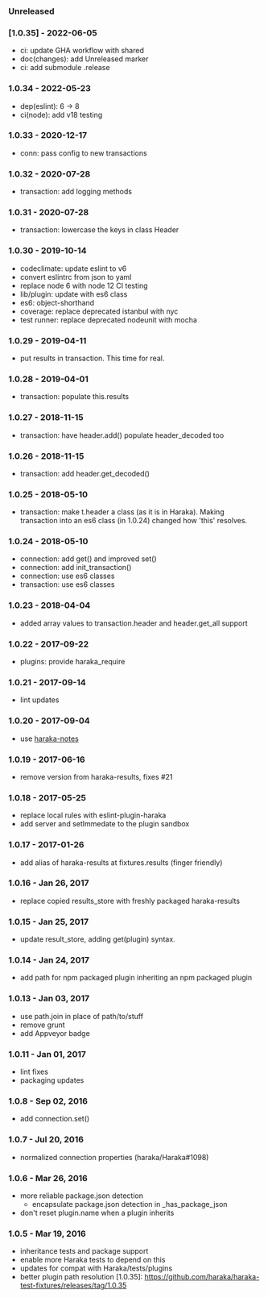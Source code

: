### Unreleased


### [1.0.35] - 2022-06-05

- ci: update GHA workflow with shared
- doc(changes): add Unreleased marker
- ci: add submodule .release


### 1.0.34 - 2022-05-23

- dep(eslint): 6 -> 8
- ci(node): add v18 testing


### 1.0.33 - 2020-12-17

- conn: pass config to new transactions


### 1.0.32 - 2020-07-28

- transaction: add logging methods


### 1.0.31 - 2020-07-28

- transaction: lowercase the keys in class Header


### 1.0.30 - 2019-10-14

- codeclimate: update eslint to v6
- convert eslintrc from json to yaml
- replace node 6 with node 12 CI testing
- lib/plugin: update with es6 class
- es6: object-shorthand
- coverage: replace deprecated istanbul with nyc
- test runner: replace deprecated nodeunit with mocha


### 1.0.29 - 2019-04-11

- put results in transaction. This time for real.


### 1.0.28 - 2019-04-01

- transaction: populate this.results


### 1.0.27 - 2018-11-15

- transaction: have header.add() populate header_decoded too


### 1.0.26 - 2018-11-15

- transaction: add header.get_decoded()


### 1.0.25 - 2018-05-10

- transaction: make t.header a class (as it is in Haraka). Making transaction
  into an es6 class (in 1.0.24) changed how 'this' resolves.


### 1.0.24 - 2018-05-10

- connection: add get() and improved set()
- connection: add init_transaction()
- connection: use es6 classes
- transaction: use es6 classes


### 1.0.23 - 2018-04-04

- added array values to transaction.header and header.get_all support


### 1.0.22 - 2017-09-22

- plugins: provide haraka_require


### 1.0.21 - 2017-09-14

- lint updates


### 1.0.20 - 2017-09-04

- use [haraka-notes](https://github.com/haraka/haraka-notes)


### 1.0.19 - 2017-06-16

- remove version from haraka-results, fixes #21

### 1.0.18 - 2017-05-25

- replace local rules with eslint-plugin-haraka
- add server and setImmedate to the plugin sandbox

### 1.0.17 - 2017-01-26

- add alias of haraka-results at fixtures.results (finger friendly)

### 1.0.16 - Jan 26, 2017

- replace copied results_store with freshly packaged haraka-results

### 1.0.15 - Jan 25, 2017

- update result_store, adding get(plugin) syntax.

### 1.0.14 - Jan 24, 2017

- add path for npm packaged plugin inheriting an npm packaged plugin

### 1.0.13 - Jan 03, 2017

- use path.join in place of path/to/stuff
- remove grunt
- add Appveyor badge

### 1.0.11 - Jan 01, 2017

- lint fixes
- packaging updates

### 1.0.8 - Sep 02, 2016

- add connection.set()

### 1.0.7 - Jul 20, 2016

- normalized connection properties (haraka/Haraka#1098)

### 1.0.6 - Mar 26, 2016

- more reliable package.json detection
    * encapsulate package.json detection in _has_package_json
- don't reset plugin.name when a plugin inherits

### 1.0.5 - Mar 19, 2016

- inheritance tests and package support
- enable more Haraka tests to depend on this
- updates for compat with Haraka/tests/plugins
- better plugin path resolution
[1.0.35]: https://github.com/haraka/haraka-test-fixtures/releases/tag/1.0.35
